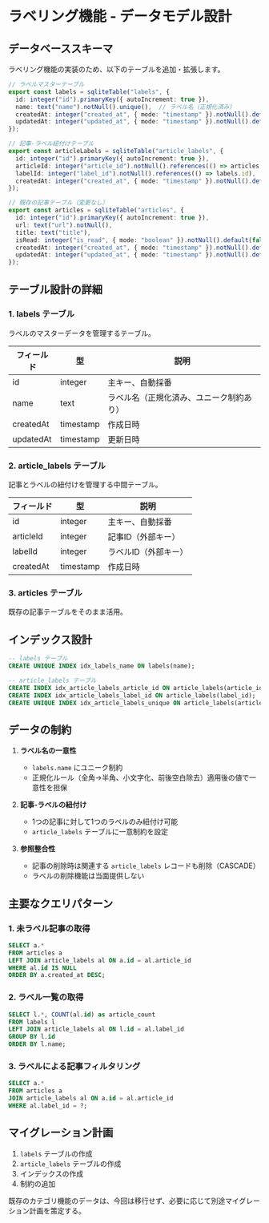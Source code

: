 # ラベリング機能 - データモデル設計

## データベーススキーマ

ラベリング機能の実装のため、以下のテーブルを追加・拡張します。

```typescript
// ラベルマスターテーブル
export const labels = sqliteTable("labels", {
  id: integer("id").primaryKey({ autoIncrement: true }),
  name: text("name").notNull().unique(),  // ラベル名（正規化済み）
  createdAt: integer("created_at", { mode: "timestamp" }).notNull().default(new Date()),
  updatedAt: integer("updated_at", { mode: "timestamp" }).notNull().default(new Date()),
});

// 記事-ラベル紐付けテーブル
export const articleLabels = sqliteTable("article_labels", {
  id: integer("id").primaryKey({ autoIncrement: true }),
  articleId: integer("article_id").notNull().references(() => articles.id),
  labelId: integer("label_id").notNull().references(() => labels.id),
  createdAt: integer("created_at", { mode: "timestamp" }).notNull().default(new Date()),
});

// 既存の記事テーブル（変更なし）
export const articles = sqliteTable("articles", {
  id: integer("id").primaryKey({ autoIncrement: true }),
  url: text("url").notNull(),
  title: text("title"),
  isRead: integer("is_read", { mode: "boolean" }).notNull().default(false),
  createdAt: integer("created_at", { mode: "timestamp" }).notNull().default(new Date()),
  updatedAt: integer("updated_at", { mode: "timestamp" }).notNull().default(new Date()),
});
```

## テーブル設計の詳細

### 1. labels テーブル

ラベルのマスターデータを管理するテーブル。

| フィールド | 型 | 説明 |
|------------|------|--------|
| id | integer | 主キー、自動採番 |
| name | text | ラベル名（正規化済み、ユニーク制約あり） |
| createdAt | timestamp | 作成日時 |
| updatedAt | timestamp | 更新日時 |

### 2. article_labels テーブル

記事とラベルの紐付けを管理する中間テーブル。

| フィールド | 型 | 説明 |
|------------|------|--------|
| id | integer | 主キー、自動採番 |
| articleId | integer | 記事ID（外部キー） |
| labelId | integer | ラベルID（外部キー） |
| createdAt | timestamp | 作成日時 |

### 3. articles テーブル

既存の記事テーブルをそのまま活用。

## インデックス設計

```sql
-- labels テーブル
CREATE UNIQUE INDEX idx_labels_name ON labels(name);

-- article_labels テーブル
CREATE INDEX idx_article_labels_article_id ON article_labels(article_id);
CREATE INDEX idx_article_labels_label_id ON article_labels(label_id);
CREATE UNIQUE INDEX idx_article_labels_unique ON article_labels(article_id, label_id);
```

## データの制約

1. **ラベル名の一意性**
   - `labels.name` にユニーク制約
   - 正規化ルール（全角→半角、小文字化、前後空白除去）適用後の値で一意性を担保

2. **記事-ラベルの紐付け**
   - 1つの記事に対して1つのラベルのみ紐付け可能
   - `article_labels` テーブルに一意制約を設定

3. **参照整合性**
   - 記事の削除時は関連する `article_labels` レコードも削除（CASCADE）
   - ラベルの削除機能は当面提供しない

## 主要なクエリパターン

### 1. 未ラベル記事の取得

```sql
SELECT a.*
FROM articles a
LEFT JOIN article_labels al ON a.id = al.article_id
WHERE al.id IS NULL
ORDER BY a.created_at DESC;
```

### 2. ラベル一覧の取得

```sql
SELECT l.*, COUNT(al.id) as article_count
FROM labels l
LEFT JOIN article_labels al ON l.id = al.label_id
GROUP BY l.id
ORDER BY l.name;
```

### 3. ラベルによる記事フィルタリング

```sql
SELECT a.*
FROM articles a
JOIN article_labels al ON a.id = al.article_id
WHERE al.label_id = ?;
```

## マイグレーション計画

1. `labels` テーブルの作成
2. `article_labels` テーブルの作成
3. インデックスの作成
4. 制約の追加

既存のカテゴリ機能のデータは、今回は移行せず、必要に応じて別途マイグレーション計画を策定する。
